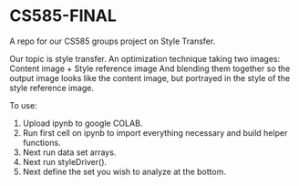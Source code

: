 # CS585-FINAL
A repo for our CS585 groups project on Style Transfer.

Our topic is style transfer. An optimization technique taking two images: Content image + Style reference image
And blending them together so the output image looks like the content image, but portrayed in the style of the style reference image. 

To use:
1. Upload ipynb to google COLAB.
2. Run first cell on ipynb to import everything necessary and build helper functions.
3. Next run data set arrays.
4. Next run styleDriver().
5. Next define the set you wish to analyze at the bottom.

